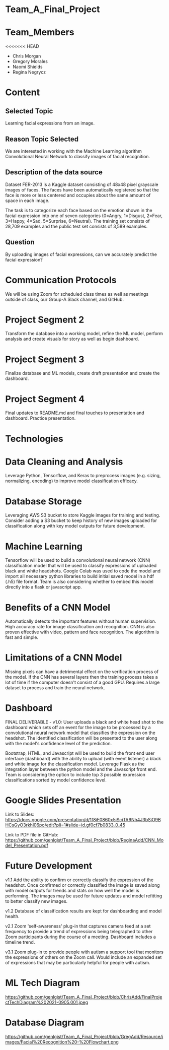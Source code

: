 # Team_A_Final_Project

# Team_Members
<<<<<<< HEAD
- Chris Morgan
- Gregory Morales
- Naomi Shields
- Regina Negrycz

# Content 

## Selected Topic

Learning facial expressions from an image.

## Reason Topic Selected

We are interested in working with the Machine Learning algorithm Convolutional Neural Network to classify images of facial recognition. 

## Description of the data source

Dataset FER-2013 is a Kaggle dataset consisting of 48x48 pixel grayscale images of faces. The faces have been automatically registered so that the face is more or less centered and occupies about the same amount of space in each image.

The task is to categorize each face based on the emotion shown in the facial expression into one of seven categories (0=Angry, 1=Disgust, 2=Fear, 3=Happy, 4=Sad, 5=Surprise, 6=Neutral). The training set consists of 28,709 examples and the public test set consists of 3,589 examples.

## Question

By uploading images of facial expressions, can we accurately predict the facial expression?

# Communication Protocols

We will be using Zoom for scheduled class times as well as meetings outside of class, our Group-A Slack channel, and GitHub.

# Project Segment 2

Transform the database into a working model, refine the ML model, perform analysis and create visuals for story as well as begin dashboard.

# Project Segment 3

Finalize database and ML models, create draft presentation and create the dashboard.

# Project Segment 4

Final updates to README.md and final touches to presentation and dashboard.  Practice presentation.

# Technologies

# Data Cleaning and Analysis

Leverage Python, Tensorflow, and Keras to preprocess images (e.g. sizing, normalizing, encoding) to improve model classification efficacy.

# Database Storage

Leveraging AWS S3 bucket to store Kaggle images for training and testing. Consider adding a S3 bucket to keep history of new images uploaded for classification along with key model outputs for future development.

# Machine Learning

Tensorflow will be used to build a convolutional neural network (CNN) classification model that will be used to classify expressions of uploaded black and white headshots. Google Colab was used to code the model and import all necessary python libraries to build initial saved model in a hdf (.h5) file format. Team is also considering whether to embed this model directly into a flask or javascript app.

# Benefits of a CNN Model

Automatically detects the important features without human supervision.
High accuracy rate for image classification and recognition.
CNN is also proven effective with video, pattern and face recognition.
The algorithm is fast and simple.

# Limitations of a CNN Model

Missing pixels can have a detrimental effect on the verification process of the model.
If the CNN has several layers then the training process takes a lot of time if the computer doesn't consist of a good GPU.
Requires a large dataset to process and train the neural network.


# Dashboard

FINAL DELIVERABLE - v1.0: User uploads a black and white head shot to the dashboard which sets off an event for the image to be processed by a convolutional neural network model that classifies the expression on the headshot. The identified classification will be presented to the user along with the model's confidence level of the prediction.

Bootstrap, HTML, and Javascript will be used to build the front end user interface (dashboard) with the ability to upload (with event listener) a black and white image for the classification model. Leverage Flask as the integration layer between the python model and the Javascript front end. Team is considering the option to include top 3 possible expression classifications sorted by model confidence level.

# Google Slides Presentation
Link to Slides: https://docs.google.com/presentation/d/1f8iF0860x5iSciTA6Nh4J3bSiO9BHCsGyO3rkhl06po/edit?pli=1#slide=id.gf0cf7b0833_0_45

Link to PDF file in GitHub:
https://github.com/genlgist/Team_A_Final_Project/blob/ReginaAdd/CNN_Model_Presentation.pdf

# Future Development

v1.1 Add the ability to confirm or correctly classify the expression of the headshot. Once confirmed or correctly classified the image is saved along with model outputs for trends and stats on how well the model is performing. The images may be used for future updates and model refitting to better classify new images.

v1.2 Database of classification results are kept for dashboarding and model health.

v2.1 Zoom 'self-awareness' plug-in that captures camera feed at a set frequency to provide a trend of expressions being telegraphed to other Zoom participants during the course of a meeting. Dashboard includes a timeline trend.

v3.1 Zoom plug-in to provide people with autism a support tool that monitors the expressions of others on the Zoom call. Would include an expanded set of expressions that may be particularly helpful for people with autism.

# ML Tech Diagram

https://github.com/genlgist/Team_A_Final_Project/blob/ChrisAdd/FinalProjectTechDiagram%202021-0905.001.jpeg

# Database Diagram

https://github.com/genlgist/Team_A_Final_Project/blob/GregAdd/Resource/images/Facial%20Recognition%20-%20Flowchart.png

